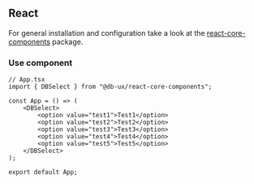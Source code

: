 ## React

For general installation and configuration take a look at the [react-core-components](https://www.npmjs.com/package/@db-ux/react-core-components) package.

### Use component

```tsx App.tsx
// App.tsx
import { DBSelect } from "@db-ux/react-core-components";

const App = () => (
	<DBSelect>
		<option value="test1">Test1</option>
		<option value="test2">Test2</option>
		<option value="test3">Test3</option>
		<option value="test4">Test4</option>
		<option value="test5">Test5</option>
	</DBSelect>
);

export default App;
```
